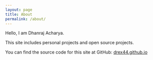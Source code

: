 ```yaml
---
layout: page
title: About
permalink: /about/
---
```


Hello, I am Dhanraj Acharya. 

This site includes personal projects and open source projects.

You can find the source code for this site at GitHub:
[drex44.github.io](https://github.com/drex44/drex44.github.io)
